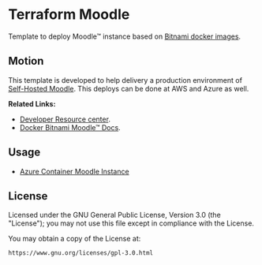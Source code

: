 # Terraform Moodle

Template to deploy Moodle&trade; instance based on [Bitnami docker images](https://github.com/bitnami/containers/tree/main/bitnami/moodle).

## Motion

This template is developed to help delivery a production environment of [Self-Hosted Moodle](https://moodle.com/get-moodle/#direct-download). This deploys can be done at AWS and Azure as well.

**Related Links:**

- [Developer Resource center](https://moodledev.io/).
- [Docker Bitnami Moodle&trade; Docs](https://bitnami.com/stack/moodle/containers).

## Usage

- [Azure Container Moodle Instance](./azure-container-instance/README.md)

## License

Licensed under the GNU General Public License, Version 3.0 (the "License"); you may not use this file except in compliance with the License.

You may obtain a copy of the License at:

```txt
https://www.gnu.org/licenses/gpl-3.0.html
```
